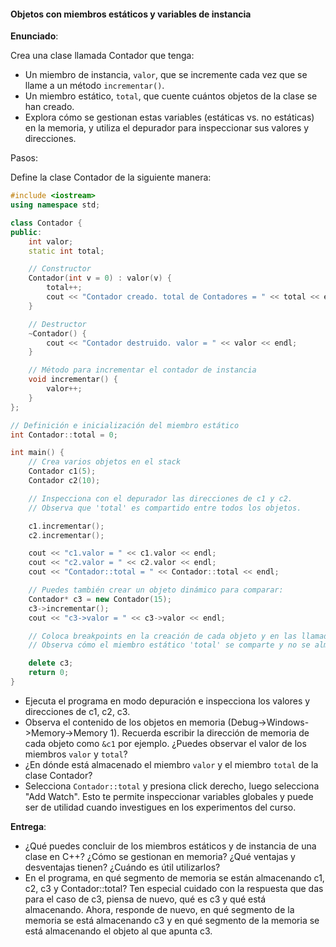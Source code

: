 #### Objetos con miembros estáticos y variables de instancia

**Enunciado**: 

Crea una clase llamada Contador que tenga:

- Un miembro de instancia, `valor`, que se incremente cada vez que se llame a un método `incrementar()`.  
- Un miembro estático, `total`, que cuente cuántos objetos de la clase se han creado.  
- Explora cómo se gestionan estas variables (estáticas vs. no estáticas) en la memoria, y utiliza el depurador para inspeccionar sus valores y direcciones.  

Pasos:

Define la clase Contador de la siguiente manera:

``` cpp
#include <iostream>
using namespace std;

class Contador {
public:
    int valor;
    static int total;

    // Constructor
    Contador(int v = 0) : valor(v) {
        total++;
        cout << "Contador creado. total de Contadores = " << total << endl;
    }

    // Destructor
    ~Contador() {
        cout << "Contador destruido. valor = " << valor << endl;
    }

    // Método para incrementar el contador de instancia
    void incrementar() {
        valor++;
    }
};

// Definición e inicialización del miembro estático
int Contador::total = 0;

int main() {
    // Crea varios objetos en el stack
    Contador c1(5);
    Contador c2(10);

    // Inspecciona con el depurador las direcciones de c1 y c2.
    // Observa que 'total' es compartido entre todos los objetos.

    c1.incrementar();
    c2.incrementar();

    cout << "c1.valor = " << c1.valor << endl;
    cout << "c2.valor = " << c2.valor << endl;
    cout << "Contador::total = " << Contador::total << endl;

    // Puedes también crear un objeto dinámico para comparar:
    Contador* c3 = new Contador(15);
    c3->incrementar();
    cout << "c3->valor = " << c3->valor << endl;

    // Coloca breakpoints en la creación de cada objeto y en las llamadas a 'incrementar()'
    // Observa cómo el miembro estático 'total' se comparte y no se almacena en el stack de cada objeto.

    delete c3;
    return 0;
}
```

- Ejecuta el programa en modo depuración e inspecciona los valores y direcciones de c1, c2, c3.
- Observa el contenido de los objetos en memoria (Debug->Windows->Memory->Memory 1). Recuerda escribir la dirección de memoria de cada objeto como `&c1` por ejemplo. ¿Puedes observar el valor de los miembros `valor` y `total`?
- ¿En dónde está almacenado el miembro `valor` y el miembro `total` de la clase Contador?
- Selecciona `Contador::total` y presiona click derecho, luego selecciona "Add Watch". Esto te permite inspeccionar 
variables globales y puede ser de utilidad cuando investigues en los experimentos del curso.

**Entrega**:

- ¿Qué puedes concluir de los miembros estáticos y de instancia de una clase en C++? ¿Cómo se gestionan en memoria? ¿Qué ventajas y desventajas tienen? ¿Cuándo es útil utilizarlos?
- En el programa, en qué segmento de memoria se están almacenando c1, c2, c3 y Contador::total? Ten especial cuidado con la 
respuesta que das para el caso de c3, piensa de nuevo, qué es c3 y qué está almacenando. Ahora, responde de nuevo, en qué 
segmento de la memoria se está almacenando c3 y en qué segmento de la memoria se está almacenando el objeto al que apunta c3.

